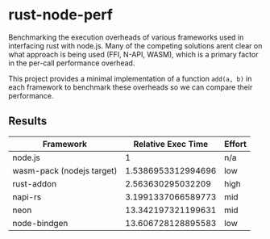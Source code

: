 # rust-node-perf  

Benchmarking the execution overheads of various frameworks used in interfacing rust with node.js. Many of the competing solutions arent clear on what approach is being used (FFI, N-API, WASM), which is a primary factor in the per-call performance overhead.

This project provides a minimal implementation of a function `add(a, b)` in each framework to benchmark these overheads so we can compare their performance.

## Results

| Framework                     | Relative Exec Time | Effort   |
| ----------------------------- | ------------------ | -------- |
| node.js                       | 1                  | n/a      |
| wasm-pack (nodejs target)     | 1.5386953312994696 | low      |
| rust-addon                    | 2.563630295032209  | high     |
| napi-rs                       | 3.1991337066589773 | mid      |
| neon                          | 13.342197321199631 | mid      |
| node-bindgen                  | 13.606728128895583 | low      |
